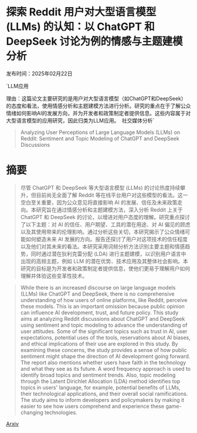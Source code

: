 # 探索 Reddit 用户对大型语言模型 (LLMs) 的认知：以 ChatGPT 和 DeepSeek 讨论为例的情感与主题建模分析

发布时间：2025年02月22日

`LLM应用

理由：这篇论文主要研究的是用户对大型语言模型（如ChatGPT和DeepSeek）的态度和看法，使用情感分析和主题建模方法进行分析。研究的重点在于了解公众情绪如何影响AI的发展方向，并为开发者和政策制定者提供信息。这些内容属于对大型语言模型的应用研究，因此归类为LLM应用。` `社交媒体分析`

> Analyzing User Perceptions of Large Language Models (LLMs) on Reddit: Sentiment and Topic Modeling of ChatGPT and DeepSeek Discussions

# 摘要

> 尽管 ChatGPT 和 DeepSeek 等大型语言模型 (LLMs) 的讨论热度持续攀升，但目前尚无全面了解 Reddit 等在线平台用户对这些模型的看法。这一空白至关重要，因为公众意见将直接影响 AI 的发展、信任及未来政策走向。本研究旨在通过情感分析和主题建模方法，深入分析 Reddit 上关于 ChatGPT 和 DeepSeek 的讨论，以增进对用户态度的理解。研究重点探讨了以下主题：对 AI 的信任、用户期望、工具的潜在用途、对 AI 偏见的顾虑以及其使用带来的伦理影响。通过分析这些关切，本研究揭示了公众情绪可能如何塑造未来 AI 发展的方向。报告还探讨了用户对这项技术的信任程度以及他们对其未来的看法。本研究采用词频分析方法识别主要主题和情感趋势，同时通过潜在狄利克雷分配 (LDA) 进行主题建模，以识别用户语言中出现的高频主题，例如 LLM 的潜在优势、技术应用及其整体社会影响。本研究的目标是为开发者和政策制定者提供信息，使他们更易于理解用户如何理解并体验这些变革性技术。

> While there is an increased discourse on large language models (LLMs) like ChatGPT and DeepSeek, there is no comprehensive understanding of how users of online platforms, like Reddit, perceive these models. This is an important omission because public opinion can influence AI development, trust, and future policy. This study aims at analyzing Reddit discussions about ChatGPT and DeepSeek using sentiment and topic modeling to advance the understanding of user attitudes. Some of the significant topics such as trust in AI, user expectations, potential uses of the tools, reservations about AI biases, and ethical implications of their use are explored in this study. By examining these concerns, the study provides a sense of how public sentiment might shape the direction of AI development going forward. The report also mentions whether users have faith in the technology and what they see as its future. A word frequency approach is used to identify broad topics and sentiment trends. Also, topic modeling through the Latent Dirichlet Allocation (LDA) method identifies top topics in users' language, for example, potential benefits of LLMs, their technological applications, and their overall social ramifications. The study aims to inform developers and policymakers by making it easier to see how users comprehend and experience these game-changing technologies.

[Arxiv](https://arxiv.org/abs/2502.18513)